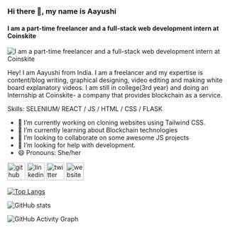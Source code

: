 ### Hi there 👋, my name is Aayushi
#### I am a part-time freelancer and a full-stack web development intern at Coinskite
![I am a part-time freelancer and a full-stack web development intern at Coinskite](https://www.canva.com/design/DAEhJKWELms/9D544AG22Ja1YpI7pkZGIg/view?utm_content=DAEhJKWELms&utm_campaign=designshare&utm_medium=link&utm_source=sharebutton)


Hey! I am Aayushi from India. I am a freelancer and my expertise is content/blog writing, graphical designing, video editing and making white board explanatory videos. I am still in college(3rd year) and doing an Internship at Coinskite- a company that provides blockchain as a service.



Skills: SELENIUM/ REACT / JS / HTML / CSS / FLASK

- 🔭 I’m currently working on cloning websites using Tailwind CSS. 
- 🌱 I’m currently learning about Blockchain technologies 
- 👯 I’m looking to collaborate on some awesome JS projects 
- 🤔 I’m looking for help with development. 
- 😄 Pronouns: She/her 


[<img src='https://cdn.jsdelivr.net/npm/simple-icons@3.0.1/icons/github.svg' alt='github' height='40'>](https://github.com/aayushi221)  [<img src='https://cdn.jsdelivr.net/npm/simple-icons@3.0.1/icons/linkedin.svg' alt='linkedin' height='40'>](https://www.linkedin.com/in/https://www.linkedin.com/in/ap221//)  [<img src='https://cdn.jsdelivr.net/npm/simple-icons@3.0.1/icons/twitter.svg' alt='twitter' height='40'>](https://twitter.com/https://twitter.com/aayushi_221)  [<img src='https://cdn.jsdelivr.net/npm/simple-icons@3.0.1/icons/icloud.svg' alt='website' height='40'>](https://aayushipandey.netlify.app/)  

[![Top Langs](https://github-readme-stats.vercel.app/api/top-langs/?username=aayushi221)](https://github.com/anuraghazra/github-readme-stats)

![GitHub stats](https://github-readme-stats.vercel.app/api?username=aayushi221&show_icons=true)  

![GitHub Activity Graph](https://activity-graph.herokuapp.com/graph?username=aayushi221)  

